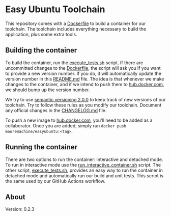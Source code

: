 # Easy Ubuntu Toolchain

This repository comes with a [Dockerfile](Dockerfile) to build a container for our toolchain. The toolchain includes everything necessary to build the application, plus some extra tools.

## Building the container

To build the container, run the [execute_tests.sh](../execute_tests.sh) script. If there are uncommitted changes to the [Dockerfile](Dockerfile), the script will ask you if you want to provide a new version number. If you do, it will automatically update the version number in this [README.md](README.md) file. The idea is that whenever we make changes to the container, and if we intend to push them to [hub.docker.com](https://hub.docker.com/repository/docker/mooremachine/easyubuntu), we should bump up the version number.

We try to use [semantic versioning 2.0.0](https://semver.org/spec/v2.0.0.html) to keep track of new versions of our toolchain. Try to follow these rules as you modify our toolchain. Document any official changes in the [CHANGELOG.md](CHANGELOG.md) file.

To push a new image to [hub.docker.com](https://hub.docker.com/repository/docker/mooremachine/easyubuntu), you'll need to be added as a collaborator. Once you are added, simply run `docker push mooremachine/easyubuntu:<tag>`.

## Running the container

There are two options to run the container: interactive and detached mode. To run in interactive mode use the [run_interactive_container.sh](../run_interactive_container.sh) script. The other script, [execute_tests.sh](../execute_tests.sh), provides an easy way to run the container in detached mode and automatically run our build and unit tests. This script is the same used by our GitHub Actions workflow.

## About

Version: 0.2.3
